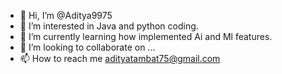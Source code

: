 - 👋 Hi, I’m @Aditya9975
- 👀 I’m interested in Java and python coding.
- 🌱 I’m currently learning how implemented Ai and Ml features.
- 💞️ I’m looking to collaborate on ...
- 📫 How to reach me adityatambat75@gmail.com

<!---
Aditya9975/Aditya9975 is a ✨ special ✨ repository because its `README.md` (this file) appears on your GitHub profile.
You can click the Preview link to take a look at your changes.
--->
